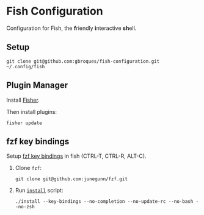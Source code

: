 # Fish Configuration

Configuration for Fish, the **f**riendly **i**nteractive **sh**ell.

## Setup

```
git clone git@github.com:gbroques/fish-configuration.git ~/.config/fish
``` 

## Plugin Manager

Install [Fisher](https://github.com/jorgebucaran/fisher).

Then install plugins:

    fisher update

## fzf key bindings

Setup [fzf key bindings](https://github.com/junegunn/fzf#key-bindings-for-command-line) in fish (CTRL-T, CTRL-R, ALT-C).

1. Clone `fzf`:

       git clone git@github.com:junegunn/fzf.git

2. Run [`install`](https://github.com/junegunn/fzf/blob/0.44.1/install#L16-L29) script:

       ./install --key-bindings --no-completion --no-update-rc --no-bash --no-zsh

